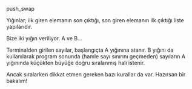 push_swap

Yığınlar; ilk giren elemanın son çıktığı, son giren elemanın ilk çıktığı liste yapılarıdır.

Bize iki yığın veriliyor. A ve B...

Terminalden girilen sayılar, başlangıçta A yığınına atanır. B yığını da kullanılarak program sonunda (hamle sayı sınırını geçmeden) sayıların A yığınında küçükten büyüğe doğru sıralanmış hali istenir.

Ancak sıralarken dikkat etmen gereken bazı kurallar da var. Hazırsan bir bakalım!